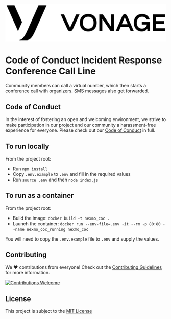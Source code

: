 ![Vonage](.github/vonage.png)

# Code of Conduct Incident Response Conference Call Line

Community members can call a virtual number, which then starts a conference call with organizers. SMS messages also get forwarded.

## Code of Conduct

In the interest of fostering an open and welcoming environment, we strive to make participation in our project and our community a harassment-free experience for everyone. Please check out our [Code of Conduct](.github/CODE_OF_CONDUCT.md) in full.

## To run locally

From the project root:
- Run `npm install` 
- Copy `.env.example` to `.env` and fill in the required values
- Run `source .env` and then `node index.js` 

## To run as a container 

From the project root:
- Build the image: `docker build -t nexmo_coc .`
- Launch the container: `docker run --env-file=.env -it --rm -p 80:80 --name nexmo_coc_running nexmo_coc`

You will need to copy the `.env.example` file to `.env` and supply the values. 

## Contributing

We :heart: contributions from everyone! Check out the [Contributing Guidelines](.github/CONTRIBUTING.md) for more information.

<a href="./../../issues">
<img src="https://img.shields.io/badge/contributions-welcome-brightgreen.svg?style=flat" alt="Contributions Welcome">
</a>

## License

This project is subject to the [MIT License](LICENSE)